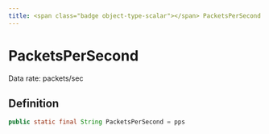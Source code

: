 ```yaml
---
title: <span class="badge object-type-scalar"></span> PacketsPerSecond
---
```

# <span class="badge object-type-scalar"></span> PacketsPerSecond

Data rate: packets/sec

## Definition

```java
public static final String PacketsPerSecond = pps
```
